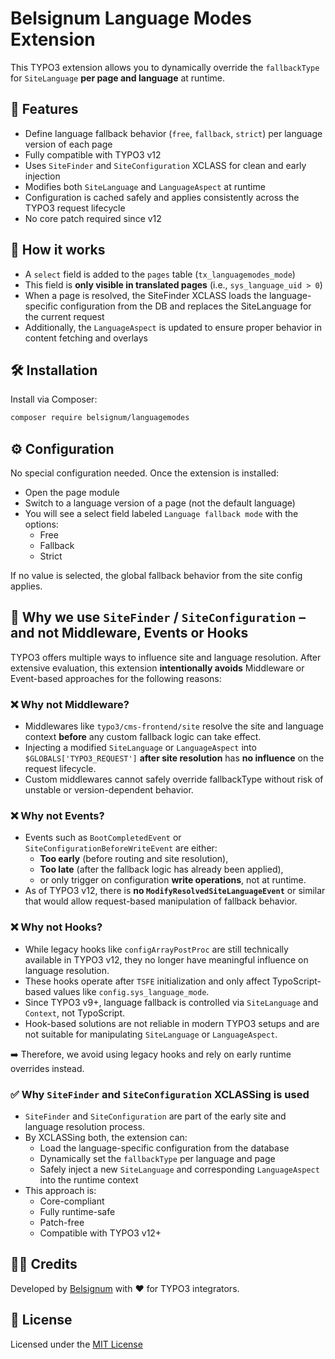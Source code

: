 # Belsignum Language Modes Extension

This TYPO3 extension allows you to dynamically override the `fallbackType` for `SiteLanguage` **per page and language** at runtime.

## 🧩 Features

- Define language fallback behavior (`free`, `fallback`, `strict`) per language version of each page
- Fully compatible with TYPO3 v12
- Uses `SiteFinder` and `SiteConfiguration` XCLASS for clean and early injection
- Modifies both `SiteLanguage` and `LanguageAspect` at runtime
- Configuration is cached safely and applies consistently across the TYPO3 request lifecycle
- No core patch required since v12

## 🔧 How it works

- A `select` field is added to the `pages` table (`tx_languagemodes_mode`)
- This field is **only visible in translated pages** (i.e., `sys_language_uid > 0`)
- When a page is resolved, the SiteFinder XCLASS loads the language-specific configuration from the DB and replaces the SiteLanguage for the current request
- Additionally, the `LanguageAspect` is updated to ensure proper behavior in content fetching and overlays

## 🛠 Installation

Install via Composer:

```bash
composer require belsignum/languagemodes
```

## ⚙️ Configuration

No special configuration needed. Once the extension is installed:

- Open the page module
- Switch to a language version of a page (not the default language)
- You will see a select field labeled `Language fallback mode` with the options:
    - Free
    - Fallback
    - Strict

If no value is selected, the global fallback behavior from the site config applies.

## 🧠 Why we use `SiteFinder` / `SiteConfiguration` – and not Middleware, Events or Hooks

TYPO3 offers multiple ways to influence site and language resolution.
After extensive evaluation, this extension **intentionally avoids** Middleware or Event-based approaches for the following reasons:

### ❌ Why not Middleware?

- Middlewares like `typo3/cms-frontend/site` resolve the site and language context **before** any custom fallback logic can take effect.
- Injecting a modified `SiteLanguage` or `LanguageAspect` into `$GLOBALS['TYPO3_REQUEST']` **after site resolution** has **no influence** on the request lifecycle.
- Custom middlewares cannot safely override fallbackType without risk of unstable or version-dependent behavior.

### ❌ Why not Events?

- Events such as `BootCompletedEvent` or `SiteConfigurationBeforeWriteEvent` are either:
    - **Too early** (before routing and site resolution),
    - **Too late** (after the fallback logic has already been applied),
    - or only trigger on configuration **write operations**, not at runtime.
- As of TYPO3 v12, there is **no `ModifyResolvedSiteLanguageEvent`** or similar that would allow request-based manipulation of fallback behavior.

### ❌ Why not Hooks?

- While legacy hooks like `configArrayPostProc` are still technically available in TYPO3 v12, they no longer have meaningful influence on language resolution.
- These hooks operate after `TSFE` initialization and only affect TypoScript-based values like `config.sys_language_mode`.
- Since TYPO3 v9+, language fallback is controlled via `SiteLanguage` and `Context`, not TypoScript.
- Hook-based solutions are not reliable in modern TYPO3 setups and are not suitable for manipulating `SiteLanguage` or `LanguageAspect`.

➡️ Therefore, we avoid using legacy hooks and rely on early runtime overrides instead.

### ✅ Why `SiteFinder` and `SiteConfiguration` XCLASSing is used

- `SiteFinder` and `SiteConfiguration` are part of the early site and language resolution process.
- By XCLASSing both, the extension can:
    - Load the language-specific configuration from the database
    - Dynamically set the `fallbackType` per language and page
    - Safely inject a new `SiteLanguage` and corresponding `LanguageAspect` into the runtime context
- This approach is:
    - Core-compliant
    - Fully runtime-safe
    - Patch-free
    - Compatible with TYPO3 v12+


## 🧑‍💻 Credits

Developed by [Belsignum](https://www.belsignum.com) with ❤️ for TYPO3 integrators.

## 📝 License

Licensed under the [MIT License](https://opensource.org/licenses/MIT)
